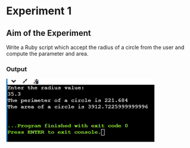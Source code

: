 
# Experiment 1

## Aim of the Experiment
Write a Ruby script which accept the radius of a circle from the user and compute the parameter
and area.

### Output
![output](exp2.png)
